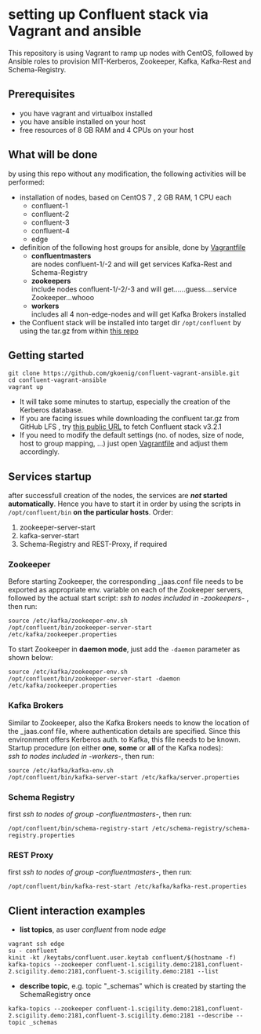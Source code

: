 # setting up Confluent stack via Vagrant and ansible
This repository is using Vagrant to ramp up nodes with CentOS, followed by Ansible roles to provision MIT-Kerberos, Zookeeper, Kafka, Kafka-Rest and Schema-Registry.  

## Prerequisites
* you have vagrant and virtualbox installed
* you have ansible installed on your host
* free resources of 8 GB RAM and 4 CPUs on your host

## What will be done  
by using this repo without any modification, the following activities will be performed:  

* installation of nodes, based on CentOS 7 , 2 GB RAM, 1 CPU each
  * confluent-1
  * confluent-2
  * confluent-3
  * confluent-4
  * edge
* definition of the following host groups for ansible, done by [Vagrantfile](./Vagrantfile)  
  * **confluentmasters**  
  are nodes confluent-1/-2 and will get services Kafka-Rest and Schema-Registry  
  * **zookeepers**  
  include nodes confluent-1/-2/-3 and will get......guess....service Zookeeper...whooo
  * **workers**  
  includes all 4 non-edge-nodes and will get Kafka Brokers installed  
* the Confluent stack will be installed into target dir ```/opt/confluent``` by using the tar.gz from within [this repo](./resources)

## Getting started
```  
git clone https://github.com/gkoenig/confluent-vagrant-ansible.git  
cd confluent-vagrant-ansible  
vagrant up
```
- It will take some minutes to startup, especially the creation of the Kerberos database.  
- If you are facing issues while downloading the confluent tar.gz from GitHub LFS , try [this public URL](http://packages.confluent.io/archive/3.2/confluent-oss-3.2.1-2.11.tar.gz) to fetch Confluent stack v3.2.1  
- If you need to modify the default settings (no. of nodes, size of node, host to group mapping, ...) just open [Vagrantfile](./Vagrantfile) and adjust them accordingly.

## Services startup
after successfull creation of the nodes, the services are **_not_ started automatically**. Hence you have to start it in order by using the scripts in ```/opt/confluent/bin``` **on the particular hosts**. Order:
1. zookeeper-server-start
2. kafka-server-start
3. Schema-Registry and REST-Proxy, if required    

### Zookeeper
Before starting Zookeeper, the corresponding _jaas.conf file needs to be exported as appropriate env. variable on each of the Zookeeper servers, followed by the actual start script:
_ssh to nodes included in -zookeepers-_ , then run:
```
source /etc/kafka/zookeeper-env.sh
/opt/confluent/bin/zookeeper-server-start /etc/kafka/zookeeper.properties

```
To start Zookeeper in **daemon mode**, just add the ```-daemon``` parameter as shown below:  
```
source /etc/kafka/zookeeper-env.sh
/opt/confluent/bin/zookeeper-server-start -daemon /etc/kafka/zookeeper.properties
```

### Kafka Brokers
Similar to Zookeeper, also the Kafka Brokers needs to know the location of the _jaas.conf file, where authentication details are specified. Since this environment offers Kerberos auth. to Kafka, this file needs to be known. Startup procedure (on either **one**, **some** or **all** of the Kafka nodes):  
_ssh to nodes included in -workers-_, then run:
```
source /etc/kafka/kafka-env.sh
/opt/confluent/bin/kafka-server-start /etc/kafka/server.properties
```

### Schema Registry
first _ssh to nodes of group -confluentmasters-_, then run:
```
/opt/confluent/bin/schema-registry-start /etc/schema-registry/schema-registry.properties
```

### REST Proxy
first _ssh to nodes of group -confluentmasters-_, then run:
```
/opt/confluent/bin/kafka-rest-start /etc/kafka/kafka-rest.properties
```


## Client interaction examples
* **list topics**, as user _confluent_ from node _edge_   
```
vagrant ssh edge
su - confluent
kinit -kt /keytabs/confluent.user.keytab confluent/$(hostname -f)
kafka-topics --zookeeper confluent-1.scigility.demo:2181,confluent-2.scigility.demo:2181,confluent-3.scigility.demo:2181 --list
```

* **describe topic**, e.g. topic "_schemas" which is created by starting the SchemaRegistry once
```
kafka-topics --zookeeper confluent-1.scigility.demo:2181,confluent-2.scigility.demo:2181,confluent-3.scigility.demo:2181 --describe --topic _schemas
```
